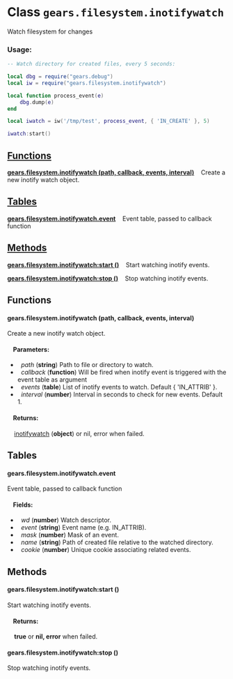 Class `gears.filesystem.inotifywatch`
=====================================

Watch filesystem for changes

### Usage:
```lua
-- Watch directory for created files, every 5 seconds:

local dbg = require("gears.debug")
local iw = require("gears.filesystem.inotifywatch")

local function process_event(e)
    dbg.dump(e)
end

local iwatch = iw('/tmp/test', process_event, { 'IN_CREATE' }, 5)

iwatch:start()
```

[Functions](#Functions)
-----------------------

**[gears.filesystem.inotifywatch (path, callback, events, interval)](#inotifywatch)** &nbsp;&nbsp; Create a new inotify watch object.

[Tables](#Tables)
-----------------

**[gears.filesystem.inotifywatch.event](#inotifywatch.event)** &nbsp;&nbsp; Event table, passed to callback function

[Methods](#Methods)
-------------------

**[gears.filesystem.inotifywatch:start ()](#inotifywatch.start)** &nbsp;&nbsp; Start watching inotify events.

**[gears.filesystem.inotifywatch:stop ()](#inotifywatch.stop)** &nbsp;&nbsp; Stop watching inotify events.


## <a name="Functions"></a>Functions

#### <a name="inotifywatch"></a>**gears.filesystem.inotifywatch (path, callback, events, interval)**

Create a new inotify watch object.

#### &nbsp;&nbsp;&nbsp; Parameters:

* &nbsp; *path* (**string**) Path to file or directory to watch.
* &nbsp; *callback* (**function**) Will be fired when inotify event is triggered with the event table as argument
* &nbsp; *events* (**table**) List of inotify events to watch. Default { 'IN\_ATTRIB' }.
* &nbsp; *interval* (**number**) Interval in seconds to check for new events. Default 1.

#### &nbsp;&nbsp;&nbsp; Returns:

&nbsp;&nbsp;&nbsp; [inotifywatch](#) (**object**) or nil, error when failed.

## <a name="Tables"></a>Tables

#### <a name="inotifywatch.event"></a>**gears.filesystem.inotifywatch.event**

Event table, passed to callback function

#### &nbsp;&nbsp;&nbsp; Fields:

* &nbsp; *wd* (**number**) Watch descriptor.
* &nbsp; *event* (**string**) Event name (e.g. IN\_ATTRIB).
* &nbsp; *mask* (**number**) Mask of an event.
* &nbsp; *name* (**string**) Path of created file relative to the watched directory.
* &nbsp; *cookie* (**number**) Unique cookie associating related events.

## <a name="Methods"></a>Methods

#### <a name="inotifywatch.start"></a>**gears.filesystem.inotifywatch:start ()**

 Start watching inotify events.

#### &nbsp;&nbsp;&nbsp; Returns:

&nbsp;&nbsp;&nbsp; **true** or **nil, error** when failed.

#### <a name="inotifywatch.stop"></a>**gears.filesystem.inotifywatch:stop ()**
 Stop watching inotify events.
